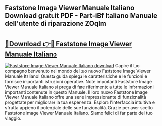 ## Faststone Image Viewer Manuale Italiano Download gratuit PDF - Part-iBf Italiano Manuale dell'utente di riparazione ZOqlm

# <h2><a href="http://dffcl9.blite.top/?on=Faststone+Image+Viewer+Manuale+Italiano">🔗Download 👉🔴 Faststone Image Viewer Manuale Italiano</a></h2>

[![Faststone Image Viewer Manuale Italiano download](https://i.imgur.com/lujVjoI.png)](http://dffcl9.blite.top/?on=Faststone+Image+Viewer+Manuale+Italiano)
Capire il tuo compagno benvenuto nel mondo del tuo nuovo Faststone Image Viewer Manuale Italiano! Questa guida spiega le caratteristiche e le funzioni e fornisce importanti istruzioni operative. Note importanti Faststone Image Viewer Manuale Italiano si prega di fare riferimento a tutte le informazioni importanti contenute in questo Manuale. Il loro nuovo Faststone Image Viewer Manuale Italiano offre una serie impressionante di funzionalità progettate per migliorare la tua esperienza. Esplora l'interfaccia intuitiva e sfrutta appieno il potenziale delle sue funzionalità. Grazie per aver scelto Faststone Image Viewer Manuale Italiano. Siamo felici di far parte del tuo viaggio.
